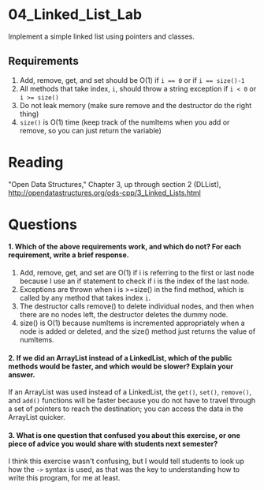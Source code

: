 04_Linked_List_Lab
==================

Implement a simple linked list using pointers and classes.

Requirements
------------

1. Add, remove, get, and set should be O(1) if `i == 0` or if `i == size()-1`
2. All methods that take index, `i`, should throw a string exception if `i < 0` or `i >= size()`
3. Do not leak memory (make sure remove and the destructor do the right thing)
4. `size()` is O(1) time (keep track of the numItems when you add or remove, so you can just return the variable)

Reading
=======
"Open Data Structures," Chapter 3, up through section 2 (DLList), http://opendatastructures.org/ods-cpp/3_Linked_Lists.html

Questions
=========

#### 1. Which of the above requirements work, and which do not? For each requirement, write a brief response.

1. Add, remove, get, and set are O(1) if i is referring to the first or last node because I use an if statement to check if i is the index of the last node.
2. Exceptions are thrown when i is >=size() in the find method, which is called by any method that takes index `i`.
3. The destructor calls remove() to delete individual nodes, and then when there are no nodes left, the destructor deletes the dummy node.
4. size() is O(1) because numItems is incremented appropriately when a node is added or deleted, and the size() method just returns the value of numItems.

#### 2. If we did an ArrayList instead of a LinkedList, which of the public methods would be faster, and which would be slower? Explain your answer.

If an ArrayList was used instead of a LinkedList, the `get()`, `set()`, `remove()`, and `add()` functions will be faster because you do not have to travel through a set of pointers to reach the destination; you can access the data in the ArrayList quicker. 

#### 3. What is one question that confused you about this exercise, or one piece of advice you would share with students next semester?

I think this exercise wasn't confusing, but I would tell students to look up how the `->` syntax is used, as that was the key to understanding how to write this program, for me at least.

